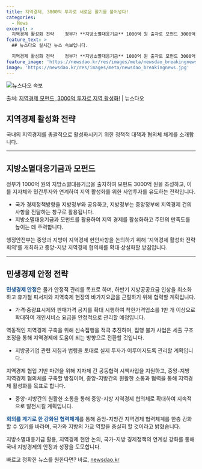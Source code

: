 ```yaml
---
title: 지역경제, 3000억 투자로 새로운 활기를 불어넣다!
categories:
  - News
excerpt: >
  지역경제 활성화 전략    정부가 **지방소멸대응기금** 1000억 원 출자로 모펀드 3000억 원을 조성하…
feature_text: >
  ## 뉴스다오 실시간 뉴스 속보입니다.

  지역경제 활성화 전략    정부가 **지방소멸대응기금** 1000억 원 출자로 모펀드 3000억 원을 조성하…
feature_image: 'https://newsdao.kr/res/images/meta/newsdao_breakingnews.jpg'
image: 'https://newsdao.kr/res/images/meta/newsdao_breakingnews.jpg'
---
```


![뉴스다오 속보](https://newsdao.kr/res/images/meta/newsdao_breakingnews.jpg)

<p>출처: <a href="https://newsdao.kr/4745" rel="dofollow">지역경제 모펀드, 3000억 투자로 지역 활성화!</a> | 뉴스다오</p>

<h2 data-ke-size="size26">지역경제 활성화 전략</h2>
<p data-ke-size="size16">국내의 지역경제를 총괄적으로 활성화시키기 위한 정책적 대책과 협의체 체계를 소개합니다.</p>
<hr>
<h2>지방소멸대응기금과 모펀드</h2>
<p data-ke-size="size16">정부가 1000억 원의 지방소멸대응기금을 출자하여 모펀드 3000억 원을 조성하고, 이를 지자체와 민간투자와 연계하여 지역 활성화를 위한 사업투자를 유도하는 전략입니다.</p>
<ul>
    <li>국가 경제정책방향을 지방정부와 공유하고, 지방정부는 중앙정부에 지역경제 건의 사항을 전달하는 창구로 활용됩니다.</li>
    <li>지방소멸대응기금과 모펀드를 활용하여 지역 경제를 활성화하고 주민의 만족도를 높이는 데 주력합니다.</li>
</ul>
<p data-ke-size="size16">행정안전부는 중앙과 지방이 지역경제 현안사항을 논의하기 위해 '지역경제 활성화 전략회의'를 개최하고 중앙-지방 지역경제 협의체를 확대·상설화할 방침입니다.</p>
<hr>
<h2>민생경제 안정 전략</h2>
<p data-ke-size="size16"><b><span style="color: #1a5490;">민생경제 안정</span></b>은 물가 안정적 관리를 목표로 하며, 하반기 지방공공요금 인상을 최소화하고 휴가철 피서지와 지역축제 현장의 바가지요금을 근절하기 위해 협력할 계획입니다.</p>
<ul>
    <li>가격·중량표시제와 판매가격 공지를 확대 시행하여 착한가격업소를 1만 개 이상으로 확대하여 개인서비스 요금을 안정적으로 관리할 예정입니다.</li>
</ul>
<p data-ke-size="size16">역동적인 지역경제 구축을 위해 신속집행을 적극 추진하며, 집행 불가 사업은 세출 구조조정을 통해 지역경제에 도움이 되는 방향으로 전환할 것입니다.</p>
<ul>
    <li>지방공기업 관련 지침과 법령을 토대로 실제 투자가 이루어지도록 관리할 계획입니다.</li>
</ul>
<p data-ke-size="size16">지역경제 협업 기반 마련을 위해 지자체 간 공동협력 시책사업을 지원하고, 중앙-지방 지역경제 협의체를 구축할 방침이며, 중앙-지방간의 원활한 소통과 협력을 통해 지역경제 활성화를 목표로 합니다.</p>
<ul>
    <li>중앙-지방간의 원활한 소통을 통해 중앙-지방 지역경제 협의체로 확대하여 지속적으로 발전시킬 계획입니다.</li>
</ul>
<p data-ke-size="size16"><b><span style="color: #1a5490;">회의를 계기로 한 강화된 협력체계</span></b>를 통해 중앙-지방간 지역경제 협력체계를 한층 강화할 수 있기를 바라며, 국가와 지방의 가교 역할을 충실히 할 것이라고 밝혔습니다.</p>
<p data-ke-size="size16">지방소멸대응기금 활용, 지역경제 현안 논의, 국가-지방 경제정책의 연계성 강화를 통해 국내 지방경제의 안정과 성장을 도모합니다.</p> 

빠르고 정확한 뉴스를 원한다면? 바로, <a href="https://newsdao.kr" rel="dofollow">newsdao.kr</a>


